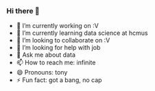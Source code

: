 ### Hi there 👋
- 🔭 I’m currently working on :V
- 🌱 I’m currently learning data science at hcmus
- 👯 I’m looking to collaborate on :V
- 🤔 I’m looking for help with job
- 💬 Ask me about data
- 📫 How to reach me: infinite
- 😄 Pronouns: tony
- ⚡ Fun fact: got a bang, no cap

